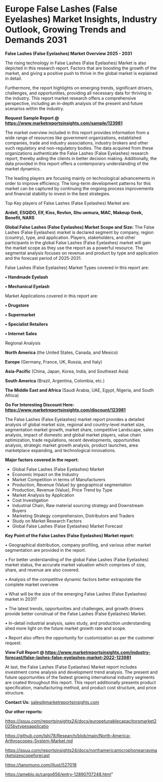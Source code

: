 # Europe False Lashes (False Eyelashes) Market Insights, Industry Outlook, Growing Trends and Demands 2031

<Strong> False Lashes (False Eyelashes) Market Overview 2025 - 2031</strong>

The rising technology in False Lashes (False Eyelashes) Market is also depicted in this research report. Factors that are boosting the growth of the market, and giving a positive push to thrive in the global market is explained in detail.

Furthermore, the report highlights on emerging trends, significant drivers, challenges, and opportunities, providing all necessary data for thriving in the industry. This report market research offers a comprehensive perspective, including an in-depth analysis of the present and future scenarios within the industry.

<strong>Request Sample Report @ <a href=https://www.marketreportsinsights.com/sample/123981>https://www.marketreportsinsights.com/sample/123981</a></strong>

The market overview included in this report provides information from a wide range of resources like government organizations, established companies, trade and industry associations, industry brokers and other such regulatory and non-regulatory bodies. The data acquired from these organizations authenticate the False Lashes (False Eyelashes) research report, thereby aiding the clients in better decision making. Additionally, the data provided in this report offers a contemporary understanding of the market dynamics.

The leading players are focusing mainly on technological advancements in order to improve efficiency. The long-term development patterns for this market can be captured by continuing the ongoing process improvements and financial stability to invest in the best strategies.

Top Key players of False Lashes (False Eyelashes) Market are:

<strong>Ardell, ESQIDO, Elf, Kiss, Revlon, Shu uemura, MAC, Makeup Geek, Benefit, NARS</strong>

<strong><b>Global False Lashes (False Eyelashes) Market Scope and Size:</b></strong>
The False Lashes (False Eyelashes) market is declared segment by company, region (country), type, and application. Players, stakeholders, and other participants in the global False Lashes (False Eyelashes) market will gain the market scope as they use the report as a powerful resource. The segmental analysis focuses on revenue and product by type and application and the forecast period of 2025-2031.

False Lashes (False Eyelashes) Market Types covered in this report are:

<strong>• Handmade Eyelash

• Mechanical Eyelash</strong>

Market Applications covered in this report are:

<strong>• Drugstore

• Supermarket

• Specialist Retailers

• Internet Sales</strong> 

Regional Analysis

<strong>North America</strong> (the United States, Canada, and Mexico)

<strong>Europe</strong> (Germany, France, UK, Russia, and Italy)

<strong>Asia-Pacific</strong> (China, Japan, Korea, India, and Southeast Asia)

<strong>South America</strong> (Brazil, Argentina, Colombia, etc.)

<strong>The Middle East and Africa</strong> (Saudi Arabia, UAE, Egypt, Nigeria, and South Africa)

<strong>Go For Interesting Discount Here: <a href=https://www.marketreportsinsights.com/discount/123981>https://www.marketreportsinsights.com/discount/123981</a></strong>

The False Lashes (False Eyelashes) market report provides a detailed analysis of global market size, regional and country-level market size, segmentation market growth, market share, competitive Landscape, sales analysis, impact of domestic and global market players, value chain optimization, trade regulations, recent developments, opportunities analysis, strategic market growth analysis, product launches, area marketplace expanding, and technological innovations.

<strong><b>Major factors covered in the report:</b></strong>
<ul>
  <li>Global False Lashes (False Eyelashes) Market </li>
  <li>Economic Impact on the Industry</li>
  <li>Market Competition in terms of Manufacturers</li>
  <li>Production, Revenue (Value) by geographical segmentation</li>
  <li>Production, Revenue (Value), Price Trend by Type</li>
  <li>Market Analysis by Application</li>
  <li>Cost Investigation</li>
  <li>Industrial Chain, Raw material sourcing strategy and Downstream Buyers</li>
  <li>Marketing Strategy comprehension, Distributors and Traders</li>
  <li>Study on Market Research Factors</li>
  <li>Global False Lashes (False Eyelashes) Market Forecast</li>
</ul>

<strong><b>Key Point of the False Lashes (False Eyelashes) Market report:</b></strong>

• Geographical distribution, company profiling, and various other market segmentation are provided in the report.

• For better understanding of the global False Lashes (False Eyelashes) market status, the accurate market valuation which comprises of size, share, and revenue are also covered.

• Analysis of the competitive dynamic factors better extrapolate the complete market overview

• What will be the size of the emerging False Lashes (False Eyelashes) market in 2031?

• The latest trends, opportunities and challenges, and growth drivers provide better construal of the False Lashes (False Eyelashes) Market.

• In-detail industrial analysis, sales study, and production understanding shed more light on the future market growth rate and scope.

• Report also offers the opportunity for customization as per the customer request.

<strong><b>View Full Report @ <a href=https://www.marketreportsinsights.com/industry-forecast/false-lashes-false-eyelashes-market-2022-123981>https://www.marketreportsinsights.com/industry-forecast/false-lashes-false-eyelashes-market-2022-123981</a></b></strong>


At last, the False Lashes (False Eyelashes) Market report includes investment come analysis and development trend analysis. The present and future opportunities of the fastest growing international industry segments are coated throughout this report. This report additionally presents product specification, manufacturing method, and product cost structure, and price structure.

<strong>Contact Us:</strong>
sales@marketreportsinsights.com

<strong>Our other reports:</strong>

<a href=https://issuu.com/reportsinsights24/docs/europetunablecapacitorsmarket2025bytypesapplicatio>https://issuu.com/reportsinsights24/docs/europetunablecapacitorsmarket2025bytypesapplicatio</a>

<a href=https://github.com/Ishi78/Research/blob/main/North-America-Arthroscopes-System-Market.md>https://github.com/Ishi78/Research/blob/main/North-America-Arthroscopes-System-Market.md</a>

<a href=https://issuu.com/reportsinsights24/docs/northamericamicrophonearraymarketsizescopeforecast>https://issuu.com/reportsinsights24/docs/northamericamicrophonearraymarketsizescopeforecast</a>

<a href=https://tanomuno.com/illust/527018>https://tanomuno.com/illust/527018</a>

<a href=https://ameblo.jp/cargo656/entry-12890707248.html>https://ameblo.jp/cargo656/entry-12890707248.html</a>"
